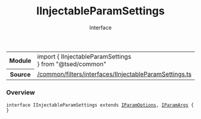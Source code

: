 
<header class="symbol-info-header"><h1 id="iinjectableparamsettings">IInjectableParamSettings</h1><label class="symbol-info-type-label interface">Interface</label></header>
<!-- summary -->
<section class="symbol-info"><table class="is-full-width"><tbody><tr><th>Module</th><td><div class="lang-typescript"><span class="token keyword">import</span> { IInjectableParamSettings }&nbsp;<span class="token keyword">from</span>&nbsp;<span class="token string">"@tsed/common"</span></div></td></tr><tr><th>Source</th><td><a href="https://github.com/Romakita/ts-express-decorators/blob/v4.26.2/src//common/filters/interfaces/IInjectableParamSettings.ts#L0-L0">/common/filters/interfaces/IInjectableParamSettings.ts</a></td></tr></tbody></table></section>
<!-- overview -->


### Overview


<pre><code class="typescript-lang "><span class="token keyword">interface</span> IInjectableParamSettings<T> <span class="token keyword">extends</span> <a href="#api/common/filters/iparamoptions"><span class="token">IParamOptions</span></a><T><span class="token punctuation">,</span> <a href="#api/common/filters/iparamargs"><span class="token">IParamArgs</span></a><T> <span class="token punctuation">{</span>
<span class="token punctuation">}</span></code></pre>


<!-- Parameters -->

<!-- Description -->

<!-- Members -->

